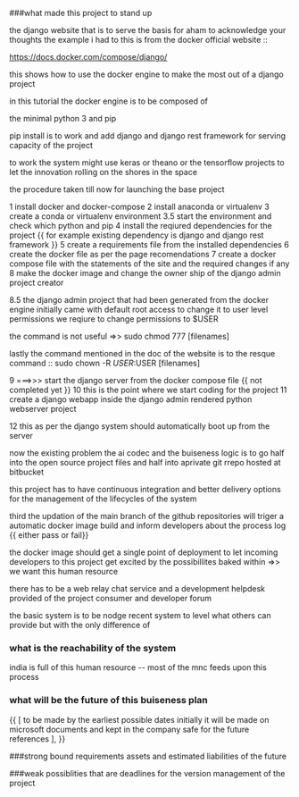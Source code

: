 ###what made this project to stand up

the django website that is to serve the basis for aham to acknowledge your thoughts 
the example i had to this is from the docker official website ::

https://docs.docker.com/compose/django/

this shows how to use the docker engine to make the most out of a django project

in this tutorial the docker engine is to be composed of 

the minimal python 3 and pip

pip install is to work and  add django and django rest framework for serving capacity of the project 


to work the system might use keras or theano or the tensorflow projects to let the innovation rolling on the shores in the space 

the procedure taken till now for launching the base project 

1 install  docker and docker-compose 
2 install anaconda or virtualenv 
3 create a conda or virtualenv environment
3.5 start the environment and check which python and pip 
4 install the reqiured dependencies for the project {{ for example existing dependency is 
    django and django rest framework
}}
5 create a requirements file from the installed dependencies 
6 create the docker file as per the page recomendations
7 create a docker compose file with the statements of the site and the required changes if any 
8 make the docker image and change the owner ship of the django admin project creator 


8.5 the django admin project that had been generated from the docker engine initially came with default root access to change it to user level permissions we reqiure to change permissions to $USER

the command is not useful =>> sudo chmod 777 [filenames] 

lastly the command mentioned in the doc of the website is to the resque
command :: sudo chown -R $USER:$USER [filenames]


9  ===>>> start the django server from the docker compose file {{ not completed yet }}
10 this is the point where we start coding for the project 
11 create a django webapp inside the django admin rendered python webserver project 

12 this as per the django system should automatically boot up from the server 


now the existing problem 
the ai codec and the buiseness logic is to go half into the open source project files and half into aprivate git rrepo hosted at bitbucket


this project has to have continuous integration and better delivery options for the management of the lifecycles of the system

third the updation of the main branch of the github repositories will triger a automatic docker image build and inform developers about the process log {{ either pass or fail}}

the docker image should get a single point of deployment to let incoming developers to this project get excited by the possibillites baked within =>> we want this human resource 

there has to be a web relay chat service and a development helpdesk provided of the project 
consumer and developer forum 

the basic system is to be nodge recent system to level what others can provide but with the only difference of 
### what is the reachability of the system

india is full of this human resource -- most of the mnc feeds upon this process 

### what will be the future of this buiseness plan

{{ 
    [
        to be made by the earliest possible dates
        initially it will be made on microsoft documents 
        and kept in the company safe for the future references
    ],
}} 

###strong bound requirements assets and estimated liabilities of the future

###weak possiblities that are deadlines for the version management of the project 
